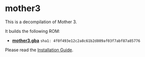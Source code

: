 # mother3

This is a decompilation of Mother 3.

It builds the following ROM:

* [**mother3.gba**](https://datomatic.no-intro.org/index.php?page=show_record&s=23&n=2347) `sha1: 4f0f493e12c2a8c61b2d809af03f7abf87a85776`


Please read the [Installation Guide](INSTALL.md).
